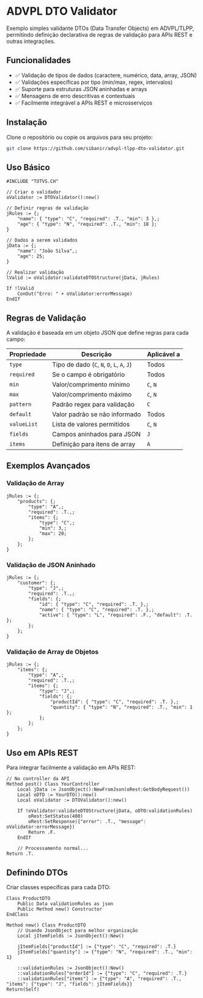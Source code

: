 # ADVPL DTO Validator

Exemplo simples validante DTOs (Data Transfer Objects) em ADVPL/TLPP, permitindo definição declarativa de regras de validação para APIs REST e outras integrações.

## Funcionalidades

- ✅ Validação de tipos de dados (caractere, numérico, data, array, JSON)
- ✅ Validações específicas por tipo (min/max, regex, intervalos)
- ✅ Suporte para estruturas JSON aninhadas e arrays
- ✅ Mensagens de erro descritivas e contextuais
- ✅ Facilmente integrável a APIs REST e microsserviços

## Instalação

Clone o repositório ou copie os arquivos para seu projeto:

```bash
git clone https://github.com/sibanir/advpl-tlpp-dto-validator.git
```

## Uso Básico

```advpl
#INCLUDE "TOTVS.CH"

// Criar o validador
oValidator := DTOValidator():new()

// Definir regras de validação
jRules := {;
    "name": { "type": "C", "required": .T., "min": 3 },;
    "age": { "type": "N", "required": .T., "min": 18 };
}

// Dados a serem validados
jData := {;
    "name": "João Silva",;
    "age": 25;
}

// Realizar validação
lValid := oValidator:validateDTOStructure(jData, jRules)

If !lValid
    ConOut("Erro: " + oValidator:errorMessage)
EndIf
```

## Regras de Validação

A validação é baseada em um objeto JSON que define regras para cada campo:

| Propriedade | Descrição | Aplicável a |
|-------------|-----------|-------------|
| `type` | Tipo de dado (`C`, `N`, `D`, `L`, `A`, `J`) | Todos |
| `required` | Se o campo é obrigatório | Todos |
| `min` | Valor/comprimento mínimo | `C`, `N` |
| `max` | Valor/comprimento máximo | `C`, `N` |
| `pattern` | Padrão regex para validação | `C` |
| `default` | Valor padrão se não informado | Todos |
| `valueList` | Lista de valores permitidos | `C`, `N` |
| `fields` | Campos aninhados para JSON | `J` |
| `items` | Definição para itens de array | `A` |

## Exemplos Avançados

### Validação de Array

```advpl
jRules := {;
    "products": {;
        "type": "A",;
        "required": .T.,;
        "items": {;
            "type": "C",;
            "min": 3,;
            "max": 20;
        };
    };
}
```

### Validação de JSON Aninhado

```advpl
jRules := {;
    "customer": {;
        "type": "J",;
        "required": .T.,;
        "fields": {;
            "id": { "type": "C", "required": .T. },;
            "name": { "type": "C", "required": .T. },;
            "active": { "type": "L", "required": .F., "default": .T. };
        };
    };
}
```

### Validação de Array de Objetos

```advpl
jRules := {;
    "items": {;
        "type": "A",;
        "required": .T.,;
        "items": {;
            "type": "J",;
            "fields": {;
                "productId": { "type": "C", "required": .T. },;
                "quantity": { "type": "N", "required": .T., "min": 1 };
            };
        };
    };
}
```

## Uso em APIs REST

Para integrar facilmente a validação em APIs REST:

```advpl
// No controller da API
Method post() Class YourController
    Local jData := JsonObject():NewFromJson(oRest:GetBodyRequest())
    Local oDTO := YourDTO():new()
    Local oValidator := DTOValidator():new()
    
    If !oValidator:validateDTOStructure(jData, oDTO:validationRules)
        oRest:SetStatus(400)
        oRest:SetResponse({"error": .T., "message": oValidator:errorMessage})
        Return .F.
    EndIf
    
    // Processamento normal...
Return .T.
```

## Definindo DTOs

Criar classes específicas para cada DTO:

```advpl
Class ProductDTO
    Public Data validationRules as json
    Public Method new() Constructor
EndClass

Method new() Class ProductDTO
    // Usando JsonObject para melhor organização
    Local jItemFields := JsonObject():New()
    
    jItemFields["productId"] := {"type": "C", "required": .T.}
    jItemFields["quantity"] := {"type": "N", "required": .T., "min": 1}
    
    ::validationRules := JsonObject():New()
    ::validationRules["orderId"] := {"type": "C", "required": .T.}
    ::validationRules["items"] := {"type": "A", "required": .T., "items": {"type": "J", "fields": jItemFields}}
Return(Self)
```
